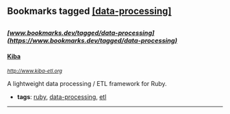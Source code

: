 ## Bookmarks tagged [[data-processing]](https://www.bookmarks.dev?q=[data-processing])

_<sup><sup>[www.bookmarks.dev/tagged/data-processing](https://www.bookmarks.dev/tagged/data-processing)</sup></sup>_
---
#### [Kiba](http://www.kiba-etl.org)
_<sup>http://www.kiba-etl.org</sup>_

A lightweight data processing / ETL framework for Ruby.
* **tags**: [ruby](../tagged/ruby.md), [data-processing](../tagged/data-processing.md), [etl](../tagged/etl.md)
---
